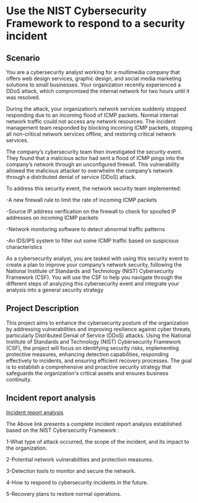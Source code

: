 <h1> Use the NIST Cybersecurity Framework to respond to a security incident</h1>

<h2>Scenario</h2>

You are a cybersecurity analyst working for a multimedia company that offers web design services, graphic design, and social media marketing solutions to small businesses. Your organization recently experienced a DDoS attack, which compromised the internal network for two hours until it was resolved.

During the attack, your organization’s network services suddenly stopped responding due to an incoming flood of ICMP packets. Normal internal network traffic could not access any network resources. The incident management team responded by blocking incoming ICMP packets, stopping all non-critical network services offline, and restoring critical network services. 

The company’s cybersecurity team then investigated the security event. They found that a malicious actor had sent a flood of ICMP pings into the company’s network through an unconfigured firewall. This vulnerability allowed the malicious attacker to overwhelm the company’s network through a distributed denial of service (DDoS) attack. 

To address this security event, the network security team implemented: 

-A new firewall rule to limit the rate of incoming ICMP packets

-Source IP address verification on the firewall to check for spoofed IP addresses on incoming ICMP packets

-Network monitoring software to detect abnormal traffic patterns

-An IDS/IPS system to filter out some ICMP traffic based on suspicious characteristics

As a cybersecurity analyst, you are tasked with using this security event to create a plan to improve your company’s network security, following the National Institute of Standards and Technology (NIST) Cybersecurity Framework (CSF). You will use the CSF to help you navigate through the different steps of analyzing this cybersecurity event and integrate your analysis into a general security strategy

<h2>Project Description</h2>

This project aims to enhance the cybersecurity posture of the organization by addressing vulnerabilities and improving resilience against cyber threats, particularly Distributed Denial of Service (DDoS) attacks. Using the National Institute of Standards and Technology (NIST) Cybersecurity Framework (CSF), the project will focus on identifying security risks, implementing protective measures, enhancing detection capabilities, responding effectively to incidents, and ensuring efficient recovery processes. The goal is to establish a comprehensive and proactive security strategy that safeguards the organization's critical assets and ensures business continuity.

<h2>Incident report analysis</h2>

[Incident report analysis](https://docs.google.com/document/d/16wt6fQobqgVeqLyH-n3pEWpTTXwuBKwOwYsT9nwXQEI/edit?tab=t.0)

The Above link presents a complete incident report analysis established based on the NIST Cybersecurity Framework :

1-What type of attack occurred, the scope of the incident, and its impact to the organization.

2-Potential network vulnerabilities and protection measures.

3-Detection tools to monitor and secure the network.

4-How to respond to cybersecurity incidents in the future.

5-Recovery plans to restore normal operations.




